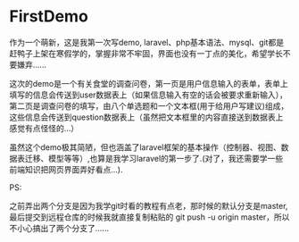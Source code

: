 # FirstDemo
  作为一个萌新，这是我第一次写demo,  laravel、php基本语法、mysql、git都是赶鸭子上架在寒假学的，掌握非常不牢固，界面也没有一丁点的美化，希望学长不要嫌弃......

  这次的demo是一个有关食堂的调查问卷，第一页是用户信息输入的表单，表单上填写的信息会传送到user数据表上（如果信息输入有空的话会被要求重新输入），第二页是调查问卷的填写，由八个单选题和一个文本框(用于给用户写建议)组成，这些信息会传送到question数据表上（虽然把文本框里的内容直接送到数据表上感觉有点怪怪的...）

  虽然这个demo极其简陋，但也涵盖了laravel框架的基本操作（控制器、视图、数据表迁移、模型等等）,也算是我学习laravel的第一步了.(对了，我还需要学一些前端知识把网页界面弄好看点...).



PS:

  之前弄出两个分支是因为我学git时看的教程有点老，那时候的默认分支是master,最后提交到远程仓库的时候我就直接复制粘贴的 git push -u origin master，所以不小心搞出了两个分支了......

